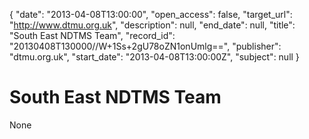{
  "date": "2013-04-08T13:00:00", 
  "open_access": false, 
  "target_url": "http://www.dtmu.org.uk", 
  "description": null, 
  "end_date": null, 
  "title": "South East NDTMS Team", 
  "record_id": "20130408T130000//W+1Ss+2gU78oZN1onUmlg==", 
  "publisher": "dtmu.org.uk", 
  "start_date": "2013-04-08T13:00:00Z", 
  "subject": null
}

# South East NDTMS Team

None
